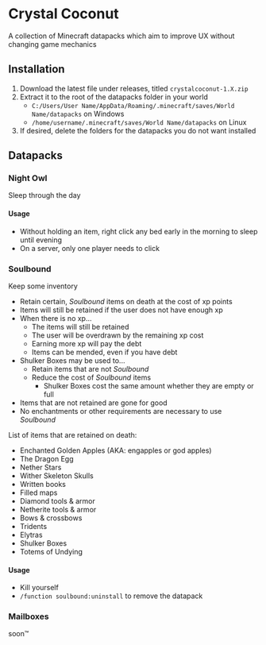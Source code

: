 # Crystal Coconut

A collection of Minecraft datapacks which aim to improve UX without changing game mechanics

## Installation

1. Download the latest file under releases, titled `crystalcoconut-1.X.zip`
2. Extract it to the root of the datapacks folder in your world
    - `C:/Users/User Name/AppData/Roaming/.minecraft/saves/World Name/datapacks` on Windows
    - `/home/username/.minecraft/saves/World Name/datapacks` on Linux
3. If desired, delete the folders for the datapacks you do not want installed

## Datapacks

### Night Owl

Sleep through the day

#### Usage

- Without holding an item, right click any bed early in the morning to sleep until evening
- On a server, only one player needs to click

### Soulbound

Keep some inventory

- Retain certain, *Soulbound* items on death at the cost of xp points
- Items will still be retained if the user does not have enough xp
- When there is no xp...
  - The items will still be retained
  - The user will be overdrawn by the remaining xp cost
  - Earning more xp will pay the debt
  - Items can be mended, even if you have debt
- Shulker Boxes may be used to...
  - Retain items that are not *Soulbound*
  - Reduce the cost of *Soulbound* items
    - Shulker Boxes cost the same amount whether they are empty or full
- Items that are not retained are gone for good
- No enchantments or other requirements are necessary to use *Soulbound*

List of items that are retained on death:

- Enchanted Golden Apples (AKA: engapples or god apples)
- The Dragon Egg
- Nether Stars
- Wither Skeleton Skulls
- Written books
- Filled maps
- Diamond tools & armor
- Netherite tools & armor
- Bows & crossbows
- Tridents
- Elytras
- Shulker Boxes
- Totems of Undying

#### Usage

- Kill yourself
- `/function soulbound:uninstall` to remove the datapack

### Mailboxes

soon&trade;
